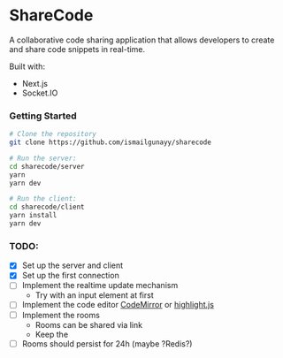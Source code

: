 # ShareCode

A collaborative code sharing application that allows developers to create and share code snippets in real-time.

Built with:

- Next.js
- Socket.IO

### Getting Started

```bash
# Clone the repository
git clone https://github.com/ismailgunayy/sharecode

# Run the server:
cd sharecode/server
yarn
yarn dev

# Run the client:
cd sharecode/client
yarn install
yarn dev
```

### TODO:

- [x] Set up the server and client
- [x] Set up the first connection
- [ ] Implement the realtime update mechanism
  - Try with an input element at first
- [ ] Implement the code editor [CodeMirror](https://github.com/uiwjs/react-codemirror) or [highlight.js](https://highlightjs.org/#usage)
- [ ] Implement the rooms
  - Rooms can be shared via link
  - Keep the
- [ ] Rooms should persist for 24h (maybe ?Redis?)
